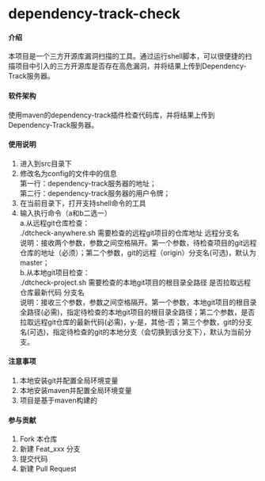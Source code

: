 # dependency-track-check

#### 介绍
本项目是一个三方开源库漏洞扫描的工具。通过运行shell脚本，可以很便捷的扫描项目中引入的三方开源库是否存在高危漏洞，并将结果上传到Dependency-Track服务器。

#### 软件架构
使用maven的dependency-track插件检查代码库，并将结果上传到Dependency-Track服务器。


#### 使用说明

1.  进入到src目录下
2.  修改名为config的文件中的信息   
第一行：dependency-track服务器的地址；  
第二行：dependency-track服务器的用户令牌；
3.  在当前目录下，打开支持shell命令的工具
4.  输入执行命令（a和b二选一）  
a.从远程git仓库检查：  
./dtcheck-anywhere.sh 需要检查的远程git项目的仓库地址 远程分支名   
说明：接收两个参数，参数之间空格隔开。第一个参数，待检查项目的git远程仓库的地址（必须）；第二个参数，git的远程（origin）分支名(可选)，默认为master；  
b.从本地git项目检查：  
./dtcheck-project.sh 需要检查的本地git项目的根目录全路径 是否拉取远程仓库最新代码 分支名   
说明：接收三个参数，参数之间空格隔开。第一个参数，本地git项目的根目录全路径(必需)，指定待检查的本地git项目的根目录全路径；第二个参数，是否拉取远程git仓库的最新代码(必需)，y-是，其他-否；第三个参数，git的分支名(可选)，指定待检查的git的本地分支（会切换到该分支下），默认为当前分支。

#### 注意事项
1.  本地安装git并配置全局环境变量
2.  本地安装maven并配置全局环境变量
3.  项目是基于maven构建的

#### 参与贡献

1.  Fork 本仓库
2.  新建 Feat_xxx 分支
3.  提交代码
4.  新建 Pull Request
